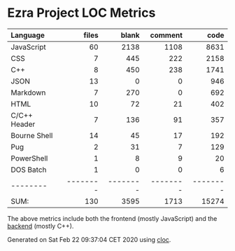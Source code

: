 # Ezra Project LOC Metrics

Language|files|blank|comment|code
:-------|-------:|-------:|-------:|-------:
JavaScript|60|2138|1108|8631
CSS|7|445|222|2158
C++|8|450|238|1741
JSON|13|0|0|946
Markdown|7|270|0|692
HTML|10|72|21|402
C/C++ Header|7|136|91|357
Bourne Shell|14|45|17|192
Pug|2|31|7|129
PowerShell|1|8|9|20
DOS Batch|1|0|0|6
--------|--------|--------|--------|--------
SUM:|130|3595|1713|15274

The above metrics include both the frontend (mostly JavaScript) and the [backend](https://github.com/tobias-klein/node-sword-interface) (mostly C++).

Generated on Sat Feb 22 09:37:04 CET 2020 using [cloc](https://github.com/AlDanial/cloc).